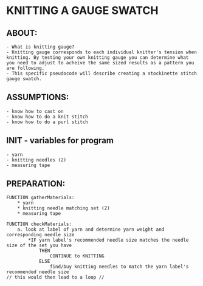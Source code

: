 <!-- pseudocode before the pseudocode:
    - include assumptions?
    - need to start with obtaining the materials aka variables
    - then preparation of casting on the yarn onto a needle
    - setting up how you hold the yarn
    - knit function
    - purl function
    - loop to finish
    - finish off function
    - if else function? - maybe with the count of stitches? or how long you want the swatch??
    - parameters might be the numnber of stitches and color?
-->

# KNITTING A GAUGE SWATCH
## ABOUT:
    - What is knitting gauge?
    - Knitting gauge corresponds to each individual knitter's tension when knitting. By testing your own knitting gauge you can determine what you need to adjust to acheive the same sized results as a pattern you are following.
    - This specific pseudocode will describe creating a stockinette stitch gauge swatch.
## ASSUMPTIONS:
    - know how to cast on
    - know how to do a knit stitch
    - know how to do a purl stitch
## INIT - variables for program
    - yarn
    - knitting needles (2)
    - measuring tape
<!-- stitch counter? -->

## PREPARATION:
```
FUNCTION gatherMaterials:
    * yarn
    * knitting needle matching set (2)
    * measuring tape

FUNCTION checkMaterials:
    a. look at label of yarn and determine yarn weight and corresponding needle size
        *IF yarn label's recommended needle size matches the needle size of the set you have
            THEN
                CONTINUE to KNITTING
            ELSE
                find/buy knitting needles to match the yarn label's recommended needle size
// this would then lead to a loop //
```
